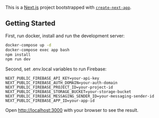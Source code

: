 This is a [Next.js](https://nextjs.org) project bootstrapped with [`create-next-app`](https://nextjs.org/docs/app/api-reference/cli/create-next-app).

## Getting Started

First, run docker, install and run the development server:

```bash
docker-compose up -d
docker-compose exec app bash
npm install
npm run dev
```

Second, set .env.local variables to run Firebase:

```.env.example
NEXT_PUBLIC_FIREBASE_API_KEY=your-api-key
NEXT_PUBLIC_FIREBASE_AUTH_DOMAIN=your-auth-domain
NEXT_PUBLIC_FIREBASE_PROJECT_ID=your-project-id
NEXT_PUBLIC_FIREBASE_STORAGE_BUCKET=your-storage-bucket
NEXT_PUBLIC_FIREBASE_MESSAGING_SENDER_ID=your-messaging-sender-id
NEXT_PUBLIC_FIREBASE_APP_ID=your-app-id
```

Open [http://localhost:3000](http://localhost:3000) with your browser to see the result.
